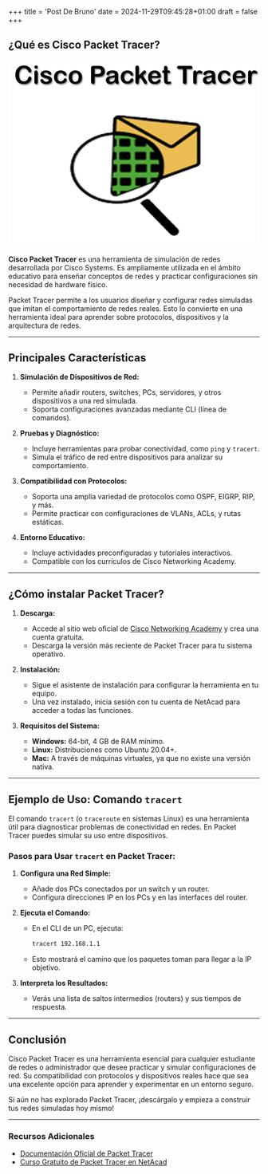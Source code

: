 +++
title = 'Post De Bruno'
date = 2024-11-29T09:45:28+01:00
draft = false
+++
## ¿Qué es Cisco Packet Tracer?
![Interfaz de Packet Tracert](./packet-tracert.png)

**Cisco Packet Tracer** es una herramienta de simulación de redes desarrollada por Cisco Systems. Es ampliamente utilizada en el ámbito educativo para enseñar conceptos de redes y practicar configuraciones sin necesidad de hardware físico.

Packet Tracer permite a los usuarios diseñar y configurar redes simuladas que imitan el comportamiento de redes reales. Esto lo convierte en una herramienta ideal para aprender sobre protocolos, dispositivos y la arquitectura de redes.

---

## Principales Características

1. **Simulación de Dispositivos de Red:**
   - Permite añadir routers, switches, PCs, servidores, y otros dispositivos a una red simulada.
   - Soporta configuraciones avanzadas mediante CLI (línea de comandos).

2. **Pruebas y Diagnóstico:**
   - Incluye herramientas para probar conectividad, como `ping` y `tracert`.
   - Simula el tráfico de red entre dispositivos para analizar su comportamiento.

3. **Compatibilidad con Protocolos:**
   - Soporta una amplia variedad de protocolos como OSPF, EIGRP, RIP, y más.
   - Permite practicar con configuraciones de VLANs, ACLs, y rutas estáticas.

4. **Entorno Educativo:**
   - Incluye actividades preconfiguradas y tutoriales interactivos.
   - Compatible con los currículos de Cisco Networking Academy.

---

## ¿Cómo instalar Packet Tracer?

1. **Descarga:**
   - Accede al sitio web oficial de [Cisco Networking Academy](https://www.netacad.com/) y crea una cuenta gratuita.
   - Descarga la versión más reciente de Packet Tracer para tu sistema operativo.

2. **Instalación:**
   - Sigue el asistente de instalación para configurar la herramienta en tu equipo.
   - Una vez instalado, inicia sesión con tu cuenta de NetAcad para acceder a todas las funciones.

3. **Requisitos del Sistema:**
   - **Windows:** 64-bit, 4 GB de RAM mínimo.
   - **Linux:** Distribuciones como Ubuntu 20.04+.
   - **Mac:** A través de máquinas virtuales, ya que no existe una versión nativa.

---

## Ejemplo de Uso: Comando `tracert`

El comando `tracert` (o `traceroute` en sistemas Linux) es una herramienta útil para diagnosticar problemas de conectividad en redes. En Packet Tracer puedes simular su uso entre dispositivos.

### Pasos para Usar `tracert` en Packet Tracer:

1. **Configura una Red Simple:**
   - Añade dos PCs conectados por un switch y un router.
   - Configura direcciones IP en los PCs y en las interfaces del router.

2. **Ejecuta el Comando:**
   - En el CLI de un PC, ejecuta:
     ```bash
     tracert 192.168.1.1
     ```
   - Esto mostrará el camino que los paquetes toman para llegar a la IP objetivo.

3. **Interpreta los Resultados:**
   - Verás una lista de saltos intermedios (routers) y sus tiempos de respuesta.

---

## Conclusión

Cisco Packet Tracer es una herramienta esencial para cualquier estudiante de redes o administrador que desee practicar y simular configuraciones de red. Su compatibilidad con protocolos y dispositivos reales hace que sea una excelente opción para aprender y experimentar en un entorno seguro.

Si aún no has explorado Packet Tracer, ¡descárgalo y empieza a construir tus redes simuladas hoy mismo!

---

### Recursos Adicionales

- [Documentación Oficial de Packet Tracer](https://www.netacad.com/courses/packet-tracer)
- [Curso Gratuito de Packet Tracer en NetAcad](https://www.netacad.com/)
